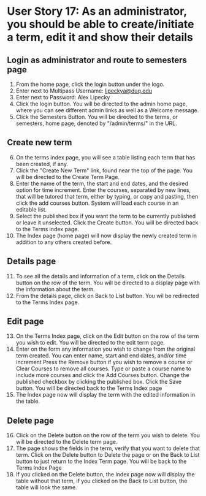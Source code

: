 # User Story 17: As an administrator, you should be able to create/initiate a term, edit it and show their details

## Login as administrator and route to semesters page
1. From the home page, click the login button under the logo.
2. Enter next to Multipass Username: lipeckya@duq.edu
3. Enter next to Password: Alex Lipecky
4. Click the login button. You will be directed to the admin home page, where you can see different admin links as well as a Welcome message.
5. Click the Semesters Button. You will be directed to the terms, or semesters, home page, denoted by "/admin/terms/" in the URL. 

## Create new term 
6. On the terms index page, you will see a table listing each term that has been created, if any.
7. Click the "Create New Term" link, found near the top of the page. You will be directed to the Create Term Page.
8. Enter the name of the term, the start and end dates, and the desired option for time increment. Enter the courses, separated by new lines, that will be tutored that term, either by typing, or copy and pasting, then click the add courses button. System will load each course in an editable list.
9. Select the published box if you want the term to be currently published or leave it unselected. Click the Create button. You will be directed back to the Terms index page.
10. The Index page (home page) will now display the newly created term in addition to any others created before.

## Details page
11. To see all the details and information of a term, click on the Details button on the row of the term. You will be directed to a display page with the information about the term.
12. From the details page, click on Back to List button. You wil be redirected to the Terms Index page.

## Edit page
13. On the Terms Index page, click on the Edit button on the row of the term you wish to edit. You will be directed to the edit term page. 
14. Enter on the form any information you wish to change from the original term created. You can enter name, start and end dates, and/or time increment Press the Remove button if you wish to remove a course or Clear Courses to remove all courses. Type or paste a course name to include more courses and click the Add Courses button. Change the published checkbox by clicking the published box. Click the Save button. You will be directed back to the Terms Index page
15. The Index page now will display the term with the edited information in the table.

## Delete page
16. Click on the Delete button on the row of the term you wish to delete. You will be directed to the Delete term page. 
16. The page shows the fields in the term, verify that you want to delete that term. Click on the Delete button to Delete the page or on the Back to List button to just 
return to the Index Term page. You will be back to the Terms Index Page
17. If you clicked on the Delete button, the Index page now will display the table without that term, if you clicked on the Back to List button, the table will look the same.
